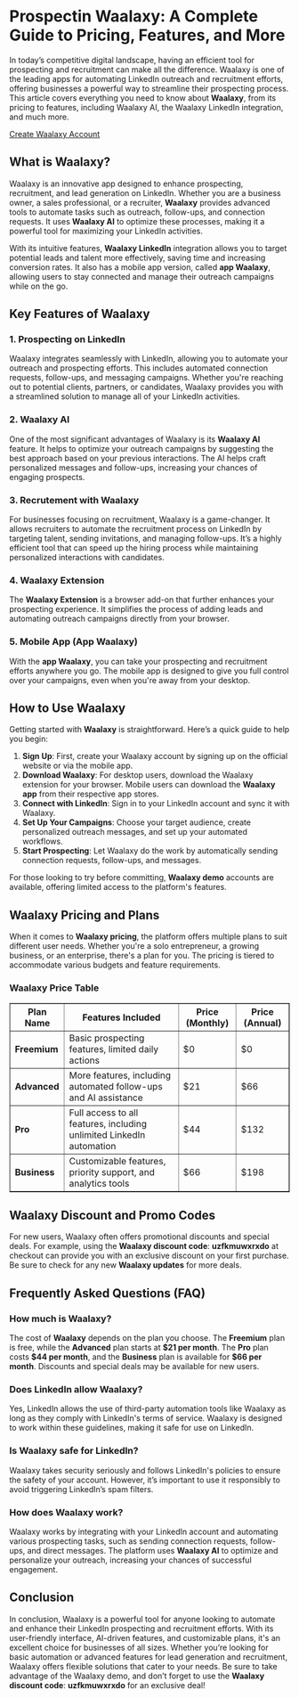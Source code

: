 <h1>Prospectin Waalaxy: A Complete Guide to Pricing, Features, and More</h1>
</header>

<section>
<p>In today’s competitive digital landscape, having an efficient tool for prospecting and recruitment can make all the difference. Waalaxy is one of the leading apps for automating LinkedIn outreach and recruitment efforts, offering businesses a powerful way to streamline their prospecting process. This article covers everything you need to know about <strong>Waalaxy</strong>, from its pricing to features, including Waalaxy AI, the Waalaxy LinkedIn integration, and much more.</p>
</section>

<a href="https://waal.ink/20kA0d" target="_blank" rel="noopener noreferrer">Create Waalaxy Account</a>

<section>
<h2>What is Waalaxy?</h2>
<p>Waalaxy is an innovative app designed to enhance prospecting, recruitment, and lead generation on LinkedIn. Whether you are a business owner, a sales professional, or a recruiter, <strong>Waalaxy</strong> provides advanced tools to automate tasks such as outreach, follow-ups, and connection requests. It uses <strong>Waalaxy AI</strong> to optimize these processes, making it a powerful tool for maximizing your LinkedIn activities.</p>
<p>With its intuitive features, <strong>Waalaxy LinkedIn</strong> integration allows you to target potential leads and talent more effectively, saving time and increasing conversion rates. It also has a mobile app version, called <strong>app Waalaxy</strong>, allowing users to stay connected and manage their outreach campaigns while on the go.</p>
</section>

<section>
<h2>Key Features of Waalaxy</h2>
<h3>1. Prospecting on LinkedIn</h3>
<p>Waalaxy integrates seamlessly with LinkedIn, allowing you to automate your outreach and prospecting efforts. This includes automated connection requests, follow-ups, and messaging campaigns. Whether you're reaching out to potential clients, partners, or candidates, Waalaxy provides you with a streamlined solution to manage all of your LinkedIn activities.</p>

<h3>2. Waalaxy AI</h3>
<p>One of the most significant advantages of Waalaxy is its <strong>Waalaxy AI</strong> feature. It helps to optimize your outreach campaigns by suggesting the best approach based on your previous interactions. The AI helps craft personalized messages and follow-ups, increasing your chances of engaging prospects.</p>

<h3>3. Recrutement with Waalaxy</h3>
<p>For businesses focusing on recruitment, Waalaxy is a game-changer. It allows recruiters to automate the recruitment process on LinkedIn by targeting talent, sending invitations, and managing follow-ups. It’s a highly efficient tool that can speed up the hiring process while maintaining personalized interactions with candidates.</p>

<h3>4. Waalaxy Extension</h3>
<p>The <strong>Waalaxy Extension</strong> is a browser add-on that further enhances your prospecting experience. It simplifies the process of adding leads and automating outreach campaigns directly from your browser.</p>

<h3>5. Mobile App (App Waalaxy)</h3>
<p>With the <strong>app Waalaxy</strong>, you can take your prospecting and recruitment efforts anywhere you go. The mobile app is designed to give you full control over your campaigns, even when you're away from your desktop.</p>
</section>

<section>
<h2>How to Use Waalaxy</h2>
<p>Getting started with <strong>Waalaxy</strong> is straightforward. Here’s a quick guide to help you begin:</p>
<ol>
            <li><strong>Sign Up</strong>: First, create your Waalaxy account by signing up on the official website or via the mobile app.</li>
            <li><strong>Download Waalaxy</strong>: For desktop users, download the Waalaxy extension for your browser. Mobile users can download the <strong>Waalaxy app</strong> from their respective app stores.</li>
            <li><strong>Connect with LinkedIn</strong>: Sign in to your LinkedIn account and sync it with Waalaxy.</li>
            <li><strong>Set Up Your Campaigns</strong>: Choose your target audience, create personalized outreach messages, and set up your automated workflows.</li>
            <li><strong>Start Prospecting</strong>: Let Waalaxy do the work by automatically sending connection requests, follow-ups, and messages.</li>
</ol>
<p>For those looking to try before committing, <strong>Waalaxy demo</strong> accounts are available, offering limited access to the platform's features.</p>
</section>

<section>
<h2>Waalaxy Pricing and Plans</h2>
<p>When it comes to <strong>Waalaxy pricing</strong>, the platform offers multiple plans to suit different user needs. Whether you're a solo entrepreneur, a growing business, or an enterprise, there's a plan for you. The pricing is tiered to accommodate various budgets and feature requirements.</p>

<h3>Waalaxy Price Table</h3>
<table border="1">
            <thead>
                <tr>
                    <th>Plan Name</th>
                    <th>Features Included</th>
                    <th>Price (Monthly)</th>
                    <th>Price (Annual)</th>
                </tr>
            </thead>
            <tbody>
                <tr>
                    <td><strong>Freemium</strong></td>
                    <td>Basic prospecting features, limited daily actions</td>
                    <td>$0</td>
                    <td>$0</td>
                </tr>
                <tr>
                    <td><strong>Advanced</strong></td>
                    <td>More features, including automated follow-ups and AI assistance</td>
                    <td>$21</td>
                    <td>$66</td>
                </tr>
                <tr>
                    <td><strong>Pro</strong></td>
                    <td>Full access to all features, including unlimited LinkedIn automation</td>
                    <td>$44</td>
                    <td>$132</td>
                </tr>
                <tr>
                    <td><strong>Business</strong></td>
                    <td>Customizable features, priority support, and analytics tools</td>
                    <td>$66</td>
                    <td>$198</td>
                </tr>
            </tbody>
</table>
</section>

<section>
<h2>Waalaxy Discount and Promo Codes</h2>
<p>For new users, Waalaxy often offers promotional discounts and special deals. For example, using the <strong>Waalaxy discount code</strong>: <strong>uzfkmuwxrxdo</strong> at checkout can provide you with an exclusive discount on your first purchase. Be sure to check for any new <strong>Waalaxy updates</strong> for more deals.</p>
</section>

<section>
<h2>Frequently Asked Questions (FAQ)</h2>
<h3>How much is Waalaxy?</h3>
<p>The cost of <strong>Waalaxy</strong> depends on the plan you choose. The <strong>Freemium</strong> plan is free, while the <strong>Advanced</strong> plan starts at <strong>$21 per month</strong>. The <strong>Pro</strong> plan costs <strong>$44 per month</strong>, and the <strong>Business</strong> plan is available for <strong>$66 per month</strong>. Discounts and special deals may be available for new users.</p>

<h3>Does LinkedIn allow Waalaxy?</h3>
<p>Yes, LinkedIn allows the use of third-party automation tools like Waalaxy as long as they comply with LinkedIn's terms of service. Waalaxy is designed to work within these guidelines, making it safe for use on LinkedIn.</p>

<h3>Is Waalaxy safe for LinkedIn?</h3>
<p>Waalaxy takes security seriously and follows LinkedIn's policies to ensure the safety of your account. However, it’s important to use it responsibly to avoid triggering LinkedIn’s spam filters.</p>

<h3>How does Waalaxy work?</h3>
<p>Waalaxy works by integrating with your LinkedIn account and automating various prospecting tasks, such as sending connection requests, follow-ups, and direct messages. The platform uses <strong>Waalaxy AI</strong> to optimize and personalize your outreach, increasing your chances of successful engagement.</p>
</section>

<footer>
<h2>Conclusion</h2>
<p>In conclusion, Waalaxy is a powerful tool for anyone looking to automate and enhance their LinkedIn prospecting and recruitment efforts. With its user-friendly interface, AI-driven features, and customizable plans, it's an excellent choice for businesses of all sizes. Whether you’re looking for basic automation or advanced features for lead generation and recruitment, Waalaxy offers flexible solutions that cater to your needs. Be sure to take advantage of the Waalaxy demo, and don’t forget to use the <strong>Waalaxy discount code</strong>: <strong>uzfkmuwxrxdo</strong> for an exclusive deal!</p>
</footer>
</body>
</html>

